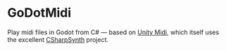 # GoDotMidi

Play midi files in Godot from C# — based on [Unity Midi], which itself uses the excellent [CSharpSynth] project.

[Unity Midi]: https://github.com/n-yoda/unity-midi/
[CSharpSynth]: https://web.archive.org/web/20210701011824/https://archive.codeplex.com/?p=csharpsynthproject
